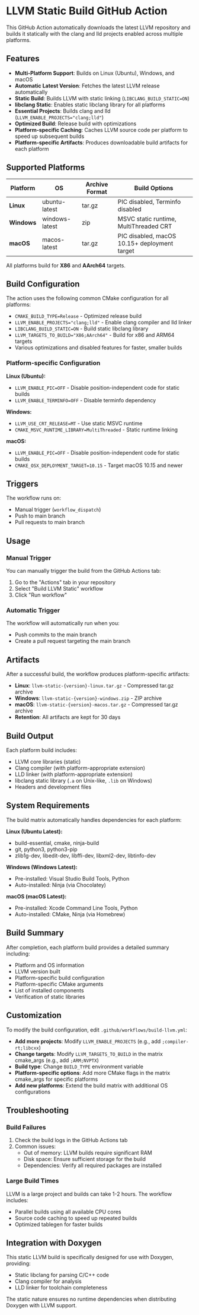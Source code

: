 # LLVM Static Build GitHub Action

This GitHub Action automatically downloads the latest LLVM repository and builds it statically with the clang and lld projects enabled across multiple platforms.

## Features

- **Multi-Platform Support**: Builds on Linux (Ubuntu), Windows, and macOS
- **Automatic Latest Version**: Fetches the latest LLVM release automatically
- **Static Build**: Builds LLVM with static linking (`LIBCLANG_BUILD_STATIC=ON`)
- **libclang Static**: Enables static libclang library for all platforms
- **Essential Projects**: Builds clang and lld (`LLVM_ENABLE_PROJECTS="clang;lld"`)
- **Optimized Build**: Release build with optimizations
- **Platform-specific Caching**: Caches LLVM source code per platform to speed up subsequent builds
- **Platform-specific Artifacts**: Produces downloadable build artifacts for each platform

## Supported Platforms

| Platform | OS | Archive Format | Build Options |
|----------|----|----|-------|
| **Linux** | ubuntu-latest | tar.gz | PIC disabled, Terminfo disabled |
| **Windows** | windows-latest | zip | MSVC static runtime, MultiThreaded CRT |
| **macOS** | macos-latest | tar.gz | PIC disabled, macOS 10.15+ deployment target |

All platforms build for **X86** and **AArch64** targets.

## Build Configuration

The action uses the following common CMake configuration for all platforms:

- `CMAKE_BUILD_TYPE=Release` - Optimized release build
- `LLVM_ENABLE_PROJECTS="clang;lld"` - Enable clang compiler and lld linker
- `LIBCLANG_BUILD_STATIC=ON` - Build static libclang library
- `LLVM_TARGETS_TO_BUILD="X86;AArch64"` - Build for x86 and ARM64 targets
- Various optimizations and disabled features for faster, smaller builds

### Platform-specific Configuration

**Linux (Ubuntu):**
- `LLVM_ENABLE_PIC=OFF` - Disable position-independent code for static builds
- `LLVM_ENABLE_TERMINFO=OFF` - Disable terminfo dependency

**Windows:**
- `LLVM_USE_CRT_RELEASE=MT` - Use static MSVC runtime
- `CMAKE_MSVC_RUNTIME_LIBRARY=MultiThreaded` - Static runtime linking

**macOS:**
- `LLVM_ENABLE_PIC=OFF` - Disable position-independent code for static builds
- `CMAKE_OSX_DEPLOYMENT_TARGET=10.15` - Target macOS 10.15 and newer

## Triggers

The workflow runs on:
- Manual trigger (`workflow_dispatch`)
- Push to main branch
- Pull requests to main branch

## Usage

### Manual Trigger

You can manually trigger the build from the GitHub Actions tab:

1. Go to the "Actions" tab in your repository
2. Select "Build LLVM Static" workflow
3. Click "Run workflow"

### Automatic Trigger

The workflow will automatically run when you:
- Push commits to the main branch
- Create a pull request targeting the main branch

## Artifacts

After a successful build, the workflow produces platform-specific artifacts:

- **Linux**: `llvm-static-{version}-linux.tar.gz` - Compressed tar.gz archive
- **Windows**: `llvm-static-{version}-windows.zip` - ZIP archive  
- **macOS**: `llvm-static-{version}-macos.tar.gz` - Compressed tar.gz archive
- **Retention**: All artifacts are kept for 30 days

## Build Output

Each platform build includes:
- LLVM core libraries (static)
- Clang compiler (with platform-appropriate extension)
- LLD linker (with platform-appropriate extension)
- libclang static library (`.a` on Unix-like, `.lib` on Windows)
- Headers and development files

## System Requirements

The build matrix automatically handles dependencies for each platform:

**Linux (Ubuntu Latest):**
- build-essential, cmake, ninja-build
- git, python3, python3-pip
- zlib1g-dev, libedit-dev, libffi-dev, libxml2-dev, libtinfo-dev

**Windows (Windows Latest):**
- Pre-installed: Visual Studio Build Tools, Python
- Auto-installed: Ninja (via Chocolatey)

**macOS (macOS Latest):**
- Pre-installed: Xcode Command Line Tools, Python
- Auto-installed: CMake, Ninja (via Homebrew)

## Build Summary

After completion, each platform build provides a detailed summary including:
- Platform and OS information
- LLVM version built
- Platform-specific build configuration
- Platform-specific CMake arguments
- List of installed components
- Verification of static libraries

## Customization

To modify the build configuration, edit `.github/workflows/build-llvm.yml`:

- **Add more projects**: Modify `LLVM_ENABLE_PROJECTS` (e.g., add `;compiler-rt;libcxx`)
- **Change targets**: Modify `LLVM_TARGETS_TO_BUILD` in the matrix cmake_args (e.g., add `;ARM;NVPTX`)
- **Build type**: Change `BUILD_TYPE` environment variable
- **Platform-specific options**: Add more CMake flags in the matrix cmake_args for specific platforms
- **Add new platforms**: Extend the build matrix with additional OS configurations

## Troubleshooting

### Build Failures

1. Check the build logs in the GitHub Actions tab
2. Common issues:
   - Out of memory: LLVM builds require significant RAM
   - Disk space: Ensure sufficient storage for the build
   - Dependencies: Verify all required packages are installed

### Large Build Times

LLVM is a large project and builds can take 1-2 hours. The workflow includes:
- Parallel builds using all available CPU cores
- Source code caching to speed up repeated builds
- Optimized tablegen for faster builds

## Integration with Doxygen

This static LLVM build is specifically designed for use with Doxygen, providing:
- Static libclang for parsing C/C++ code
- Clang compiler for analysis
- LLD linker for toolchain completeness

The static nature ensures no runtime dependencies when distributing Doxygen with LLVM support.